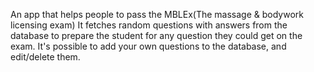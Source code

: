 An app that helps people to pass the MBLEx(The massage & bodywork licensing exam)
It fetches random questions with answers from the database to prepare the student for any question they could get on the exam.
It's possible to add your own questions to the database, and edit/delete them.
